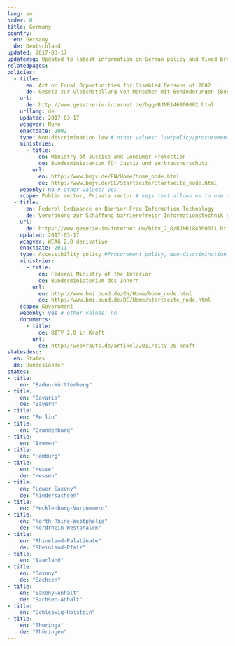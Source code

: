 ```yaml
---
lang: en
order: 8
title: Germany
country:
  en: Germany
  de: Deutschland
updated: 2017-03-17
updatemsg: Updated to latest information on German policy and fixed broken links
relatedpages:
policies:
  - title:
      en: Act on Equal Opportunities for Disabled Persons of 2002
      de: Gesetz zur Gleichstellung von Menschen mit Behinderungen (Behindertengleichstellungsgesetz – BGG)
    url:
      de: http://www.gesetze-im-internet.de/bgg/BJNR146800002.html
    urllang: de
    updated: 2017-03-17
    wcagver: None
    enactdate: 2002
    type: Non-discrimination law # other values: law/policy/procurement
    ministries:
      - title:
          en: Ministry of Justice and Consumer Protection
          de: Bundesministerium für Justiz und Verbraucherschutz
        url:
          en: http://www.bmjv.de/EN/Home/home_node.html
          de: http://www.bmjv.de/DE/Startseite/Startseite_node.html
    webonly: no # other values: yes
    scope: Public sector, Private sector # keys that allows us to use any combination
  - title:
      en: Federal Ordinance on Barrier-Free Information Technology
      de: Verordnung zur Schaffung barrierefreier Informationstechnik nach dem Behindertengleichstellungsgesetz (Barrierefreie-Informationstechnik-Verordnung - BITV 2.0)
    url:
      de: https://www.gesetze-im-internet.de/bitv_2_0/BJNR184300011.html
    updated: 2017-03-17
    wcagver: WCAG 2.0 derivative
    enactdate: 2011
    type: Accessibility policy #Procurement policy, Non-discrimination law, Accessibility law, Proposed Law, Recommendation, Accessibility policy
    ministries:
      - title:
          en: Federal Ministry of the Interior
          de: Bundesministerium des Innern
        url:
          en: http://www.bmi.bund.de/EN/Home/home_node.html
          de: http://www.bmi.bund.de/DE/Home/startseite_node.html
    scope: Government
    webonly: yes # other values: no
    documents:
      - title:
          de: BITV 2.0 in Kraft
        url:
          de: http://webkrauts.de/artikel/2011/bitv-20-kraft
statesdesc:
  en: States
  de: Bundesländer
states:
- title:
    en: "Baden-Württemberg"
- title:
    en: "Bavaria"
    de: "Bayern"
- title:
    en: "Berlin"
- title:
    en: "Brandenburg"
- title:
    en: "Bremen"
- title:
    en: "Hamburg"
- title:
    en: "Hesse"
    de: "Hessen"
- title:
    en: "Lower Saxony"
    de: "Niedersachsen"
- title:
    en: "Mecklenburg-Vorpommern"
- title:
    en: "North Rhine-Westphalia"
    de: "Nordrhein-Westphalen"
- title:
    en: "Rhineland-Palatinate"
    de: "Rheinland-Pfalz"
- title:
    en: "Saarland"
- title:
    en: "Saxony"
    de: "Sachsen"
- title:
    en: "Saxony-Anhalt"
    de: "Sachsen-Anhalt"
- title:
    en: "Schleswig-Holstein"
- title:
    en: "Thuringa"
    de: "Thüringen"
---
```

